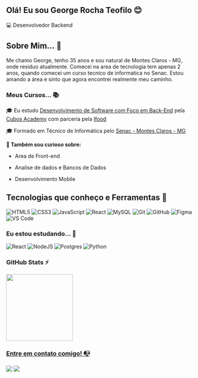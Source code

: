 ## Olá! Eu sou George Rocha Teofilo 😊
💻 Desenvolvedor Backend

## Sobre Mim... 🧐
  
  Me chamo George, tenho 35 anos e sou natural de Montes Claros - MG, onde residuo atualmente. Comecei na area de tecnologia tem apenas 2 anos, quando comecei um curso tecnico de informatica no Senac. Estou amando a área e sinto que agora encontrei realmente meu caminho. 

### Meus Cursos... 📚
  🎓 Eu estudo [Desenvolvimento de Software com Foco em Back-End](https://cubos.academy/cursos/desenvolvimento-de-software-v2) pela [Cubos Academy](https://cubos.academy/) com parceria pela [Ifood](https://www.linkedin.com/company/ifood-/)
  
  🎓 Formado em Técnico de Informática pelo [Senac - Montes Claros - MG](https://www.mg.senac.br/Paginas/default.aspx)
  

  **🔎 Também sou curioso sobre:**
  
   - Area de Front-end
     
   - Analise de dados e Bancos de Dados
  
   - Desenvolvimento Mobile

## Tecnologias que conheço e Ferramentas 🔧

![HTML5](https://img.shields.io/badge/html5-%23E34F26.svg?style=for-the-badge&logo=html5&logoColor=white)
![CSS3](https://img.shields.io/badge/css3-%231572B6.svg?style=for-the-badge&logo=css3&logoColor=white)
![JavaScript](https://img.shields.io/badge/javascript-%23323330.svg?style=for-the-badge&logo=javascript&logoColor=%23F7DF1E)
![React](https://img.shields.io/badge/react-%2320232a.svg?style=for-the-badge&logo=react&logoColor=%2361DAFB)
![MySQL](https://img.shields.io/badge/mysql-%2300f.svg?style=for-the-badge&logo=mysql&logoColor=white)
![Git](https://img.shields.io/badge/git-%23F05033.svg?style=for-the-badge&logo=git&logoColor=white)
![GitHub](https://img.shields.io/badge/github-%23121011.svg?style=for-the-badge&logo=github&logoColor=white)
![Figma](https://img.shields.io/badge/figma-%23F24E1E.svg?style=for-the-badge&logo=figma&logoColor=white)
![VS Code](https://img.shields.io/badge/VS%20Code-0078d7.svg?style=for-the-badge&logo=visual-studio-code&logoColor=white)

### Eu estou estudando... 🧩

![React](https://img.shields.io/badge/react-%2320232a.svg?style=for-the-badge&logo=react&logoColor=%2361DAFB)
![NodeJS](https://img.shields.io/badge/node.js-6DA55F?style=for-the-badge&logo=node.js&logoColor=white)
![Postgres](https://img.shields.io/badge/postgres-%23316192.svg?style=for-the-badge&logo=postgresql&logoColor=white)
![Python](https://img.shields.io/badge/python-3670A0?style=for-the-badge&logo=python&logoColor=ffdd54)

### GitHub Stats ⚡
<div>
  <a href="https://github.com/georteofilo">
  <img height="180em" src="https://github-readme-stats.vercel.app/api/top-langs/?username=georteofilo&layout=compact&langs_count=7&theme=gotham"/>
</div>

### Entre em contato comigo! 📭
<div>
    <a href="https://www.linkedin.com/in/georteofilo/" target="_blank"><img src="https://img.shields.io/badge/-LinkedIn-%230077B5?style=for-the-badge&logo=linkedin&logoColor=white" target="_blank"></a>
    <a href="https://www.hackerrank.com/geo_rteofilo"> <img src="https://img.shields.io/badge/-Hackerrank-2EC866?style=for-the-badge&logo=HackerRank&logoColor=white" target="_blank"> </a>
</div>
